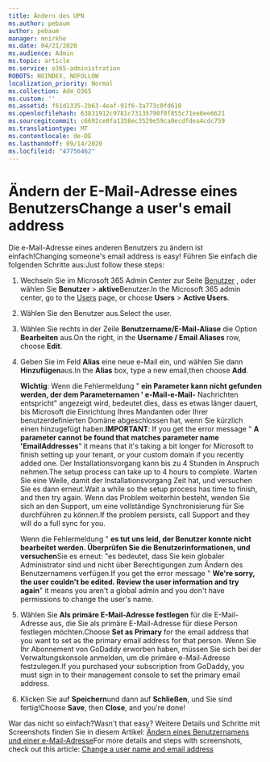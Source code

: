```yaml
---
title: Ändern des UPN
ms.author: pebaum
author: pebaum
manager: mnirkhe
ms.date: 04/21/2020
ms.audience: Admin
ms.topic: article
ms.service: o365-administration
ROBOTS: NOINDEX, NOFOLLOW
localization_priority: Normal
ms.collection: Adm_O365
ms.custom: ''
ms.assetid: f61d1335-2b63-4eaf-91f6-3a773c0fd610
ms.openlocfilehash: 63831912c9781c73135790f0f855c71ee6ee6621
ms.sourcegitcommit: c6692ce0fa1358ec3529e59ca0ecdfdea4cdc759
ms.translationtype: MT
ms.contentlocale: de-DE
ms.lasthandoff: 09/14/2020
ms.locfileid: "47756462"
---
```

# <a name="change-a-users-email-address"></a><span data-ttu-id="b0732-102">Ändern der E-Mail-Adresse eines Benutzers</span><span class="sxs-lookup"><span data-stu-id="b0732-102">Change a user's email address</span></span>

<span data-ttu-id="b0732-103">Die e-Mail-Adresse eines anderen Benutzers zu ändern ist einfach!</span><span class="sxs-lookup"><span data-stu-id="b0732-103">Changing someone's email address is easy!</span></span> <span data-ttu-id="b0732-104">Führen Sie einfach die folgenden Schritte aus:</span><span class="sxs-lookup"><span data-stu-id="b0732-104">Just follow these steps:</span></span>
  
1. <span data-ttu-id="b0732-105">Wechseln Sie im Microsoft 365 Admin Center zur Seite [Benutzer](https://go.microsoft.com/fwlink/p/?linkid=834822) , oder wählen Sie **Benutzer** \> **aktive**Benutzer.</span><span class="sxs-lookup"><span data-stu-id="b0732-105">In the Microsoft 365 admin center, go to the [Users](https://go.microsoft.com/fwlink/p/?linkid=834822) page, or choose **Users** \> **Active Users**.</span></span>
    
2. <span data-ttu-id="b0732-106">Wählen Sie den Benutzer aus.</span><span class="sxs-lookup"><span data-stu-id="b0732-106">Select the user.</span></span>
    
3. <span data-ttu-id="b0732-107">Wählen Sie rechts in der Zeile **Benutzername/E-Mail-Aliase** die Option **Bearbeiten** aus.</span><span class="sxs-lookup"><span data-stu-id="b0732-107">On the right, in the **Username / Email Aliases** row, choose **Edit**.</span></span>
    
4. <span data-ttu-id="b0732-108">Geben Sie im Feld **Alias** eine neue e-Mail ein, und wählen Sie dann **Hinzufügen**aus.</span><span class="sxs-lookup"><span data-stu-id="b0732-108">In the **Alias** box, type a new email,then choose **Add**.</span></span>
    
    <span data-ttu-id="b0732-109">**Wichtig**: Wenn die Fehlermeldung " **ein Parameter kann nicht gefunden werden, der dem Parameternamen ' e-Mail-e-Mail-** Nachrichten entspricht" angezeigt wird, bedeutet dies, dass es etwas länger dauert, bis Microsoft die Einrichtung Ihres Mandanten oder Ihrer benutzerdefinierten Domäne abgeschlossen hat, wenn Sie kürzlich einen hinzugefügt haben.</span><span class="sxs-lookup"><span data-stu-id="b0732-109">**IMPORTANT**: If you get the error message " **A parameter cannot be found that matches parameter name 'EmailAddresses**" it means that it's taking a bit longer for Microsoft to finish setting up your tenant, or your custom domain if you recently added one.</span></span> <span data-ttu-id="b0732-110">Der Installationsvorgang kann bis zu 4 Stunden in Anspruch nehmen.</span><span class="sxs-lookup"><span data-stu-id="b0732-110">The setup process can take up to 4 hours to complete.</span></span> <span data-ttu-id="b0732-111">Warten Sie eine Weile, damit der Installationsvorgang Zeit hat, und versuchen Sie es dann erneut.</span><span class="sxs-lookup"><span data-stu-id="b0732-111">Wait a while so the setup process has time to finish, and then try again.</span></span> <span data-ttu-id="b0732-112">Wenn das Problem weiterhin besteht, wenden Sie sich an den Support, um eine vollständige Synchronisierung für Sie durchführen zu können.</span><span class="sxs-lookup"><span data-stu-id="b0732-112">If the problem persists, call Support and they will do a full sync for you.</span></span>
    
    <span data-ttu-id="b0732-113">Wenn die Fehlermeldung " **es tut uns leid, der Benutzer konnte nicht bearbeitet werden. Überprüfen Sie die Benutzerinformationen, und versuchen**Sie es erneut: "es bedeutet, dass Sie kein globaler Administrator sind und nicht über Berechtigungen zum Ändern des Benutzernamens verfügen.</span><span class="sxs-lookup"><span data-stu-id="b0732-113">If you get the error message " **We're sorry, the user couldn't be edited. Review the user information and try again**" it means you aren't a global admin and you don't have permissions to change the user's name.</span></span>
    
5. <span data-ttu-id="b0732-114">Wählen Sie **Als primäre E-Mail-Adresse festlegen** für die E-Mail-Adresse aus, die Sie als primäre E-Mail-Adresse für diese Person festlegen möchten.</span><span class="sxs-lookup"><span data-stu-id="b0732-114">Choose **Set as Primary** for the email address that you want to set as the primary email address for that person.</span></span> <span data-ttu-id="b0732-115">Wenn Sie Ihr Abonnement von GoDaddy erworben haben, müssen Sie sich bei der Verwaltungskonsole anmelden, um die primäre e-Mail-Adresse festzulegen.</span><span class="sxs-lookup"><span data-stu-id="b0732-115">If you purchased your subscription from GoDaddy, you must sign in to their management console to set the primary email address.</span></span> 
    
6. <span data-ttu-id="b0732-116">Klicken Sie auf **Speichern**und dann auf **Schließen**, und Sie sind fertig!</span><span class="sxs-lookup"><span data-stu-id="b0732-116">Choose **Save**, then **Close**, and you're done!</span></span>
    
<span data-ttu-id="b0732-117">War das nicht so einfach?</span><span class="sxs-lookup"><span data-stu-id="b0732-117">Wasn't that easy?</span></span> <span data-ttu-id="b0732-118">Weitere Details und Schritte mit Screenshots finden Sie in diesem Artikel: [Ändern eines Benutzernamens und einer e-Mail-Adresse](https://docs.microsoft.com/microsoft-365/admin/add-users/change-a-user-name-and-email-address)</span><span class="sxs-lookup"><span data-stu-id="b0732-118">For more details and steps with screenshots, check out this article: [Change a user name and email address](https://docs.microsoft.com/microsoft-365/admin/add-users/change-a-user-name-and-email-address)</span></span>
  

